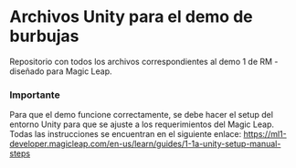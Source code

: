 # Archivos Unity para el demo de burbujas
Repositorio con todos los archivos correspondientes al demo 1 de RM - diseñado para Magic Leap.

### Importante
Para que el demo funcione correctamente, se debe hacer el setup del entorno Unity para que se ajuste a los requerimientos del Magic Leap. Todas las instrucciones se encuentran en el siguiente enlace: https://ml1-developer.magicleap.com/en-us/learn/guides/1-1a-unity-setup-manual-steps

